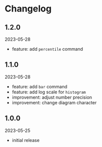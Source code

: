 # Changelog


## 1.2.0

2023-05-28

- feature: add `percentile` command


## 1.1.0

2023-05-28

- feature: add `bar` command
- feature: add log scale for `histogram`
- improvement: adjust number precision
- improvement: change diagram character


## 1.0.0

2023-05-25

- initial release
